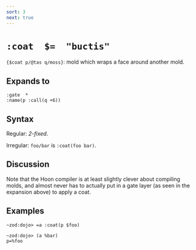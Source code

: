 ```yaml
---
sort: 3
next: true
---
```


# `:coat  $=  "buctis"`

`{$coat p/@tas q/moss}`: mold which wraps a face around another mold.

## Expands to

```
:gate  *
:name(p :call(q +6))
```

## Syntax

Regular: *2-fixed*.

Irregular: `foo/bar` is `:coat(foo bar)`.

## Discussion

Note that the Hoon compiler is at least slightly clever about
compiling molds, and almost never has to actually put in a gate
layer (as seen in the expansion above) to apply a coat.

## Examples

```
~zod:dojo> =a :coat(p $foo)

~zod:dojo> (a %bar)
p=%foo
```
